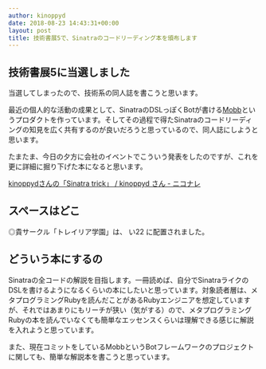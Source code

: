 ```yaml
---
author: kinoppyd
date: 2018-08-23 14:43:31+00:00
layout: post
title: 技術書展5で、Sinatraのコードリーディング本を頒布します
---
```


## 技術書展5に当選しました


当選してしまったので、技術系の同人誌を書こうと思います。

最近の個人的な活動の成果として、SinatraのDSLっぽくBotが書ける[Mobb](https://github.com/kinoppyd/mobb)というプロダクトを作っています。そしてその過程で得たSinatraのコードリーディングの知見を広く共有するのが良いだろうと思っているので、同人誌にしようと思います。

たまたま、今日の夕方に会社のイベントでこういう発表をしたのですが、これを更に詳細に掘り下げた本になると思います。

[kinoppydさんの「Sinatra trick」 / kinoppyd さん - ニコナレ](https://niconare.nicovideo.jp/watch/kn3360)


## スペースはどこ


◎貴サークル「トレイリア学園」は、 い22 に配置されました。


## どういう本にするの


Sinatraの全コードの解説を目指します。一冊読めば、自分でSinatraライクのDSLを書けるようになるくらいの本にしたいと思っています。対象読者層は、メタプログラミングRubyを読んだことがあるRubyエンジニアを想定していますが、それではあまりにもリーチが狭い（気がする）ので、メタプログラミングRubyの本を読んでいなくても簡単なエッセンスくらいは理解できる感じに解説を入れようと思っています。

また、現在コミットをしているMobbというBotフレームワークのプロジェクトに関しても、簡単な解説本を書こうと思っています。
